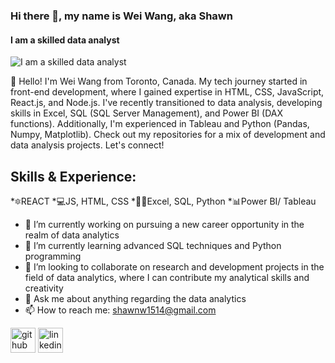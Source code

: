 ### Hi there 👋, my name is Wei Wang, aka Shawn 
#### I am a skilled data analyst 
![I am a skilled data analyst ](https://img.freepik.com/free-vector/data-concept-illustration-idea-collecting-analysing-using_613284-1574.jpg?w=1380&t=st=1706125764~exp=1706126364~hmac=72cba51d9f6c6cf8090da8ca9893e44a8d6661e2022ad97b63e3829a3b74bbc1)

👋 Hello! I'm Wei Wang from Toronto, Canada. My tech journey started in front-end development, where I gained expertise in HTML, CSS, JavaScript, React.js, and Node.js.
I've recently transitioned to data analysis, developing skills in Excel, SQL (SQL Server Management), and Power BI (DAX functions). Additionally, I'm experienced in Tableau and Python (Pandas, Numpy, Matplotlib).
Check out my repositories for a mix of development and data analysis projects. Let's connect!

## Skills & Experience: 
*🔯REACT 
*💻JS, HTML, CSS 
*👨‍💻Excel, SQL, Python 
*📊Power BI/ Tableau

- 🔭 I’m currently working on pursuing a new career opportunity in the realm of data analytics 
- 🌱 I’m currently learning  advanced SQL techniques and Python programming 
- 👯 I’m looking to collaborate on research and development projects in the field of data analytics, where I can contribute my analytical skills and creativity 
- 💬 Ask me about anything regarding the data analytics  
- 📫 How to reach me: shawnw1514@gmail.com 


[<img src='https://cdn.jsdelivr.net/npm/simple-icons@3.0.1/icons/github.svg' alt='github' height='40'>](https://github.com/WeiWanger)  [<img src='https://cdn.jsdelivr.net/npm/simple-icons@3.0.1/icons/linkedin.svg' alt='linkedin' height='40'>](https://www.linkedin.com/in/wei-wang-b7bba4196/)  






